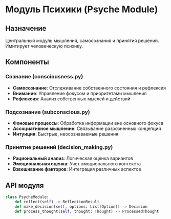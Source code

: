# Модуль Психики (Psyche Module)

## Назначение
Центральный модуль мышления, самосознания и принятия решений. Имитирует человеческую психику.

## Компоненты

### Сознание (consciousness.py)
- **Самосознание**: Отслеживание собственного состояния и рефлексия
- **Внимание**: Управление фокусом и приоритетами мышления
- **Рефлексия**: Анализ собственных мыслей и действий

### Подсознание (subconscious.py)  
- **Фоновые процессы**: Обработка информации вне основного фокуса
- **Ассоциативное мышление**: Связывание разрозненных концепций
- **Интуиция**: Быстрые, неосознаваемые решения

### Принятие решений (decision_making.py)
- **Рациональный анализ**: Логическая оценка вариантов
- **Эмоциональная оценка**: Учет эмоционального контекста
- **Взвешивание факторов**: Интеграция различных аспектов

## API модуля

```python
class PsycheModule:
    def reflect(self) -> ReflectionResult
    def make_decision(self, options: List[Option]) -> Decision
    def process_thought(self, thought: Thought) -> ProcessedThought